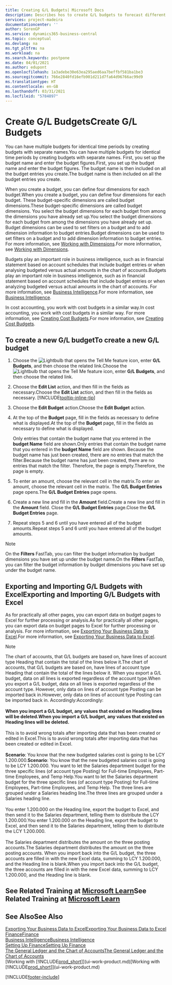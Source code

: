 ```yaml
---
title: Creating G/L Budgets| Microsoft Docs
description: Describes hos to create G/L budgets to forecast different financial activities and assign dimensions for business intelligence purposes.
services: project-madeira
documentationcenter: ''
author: SorenGP
ms.service: dynamics365-business-central
ms.topic: conceptual
ms.devlang: na
ms.tgt_pltfrm: na
ms.workload: na
ms.search.keywords: postpone
ms.date: 04/01/2021
ms.author: edupont
ms.openlocfilehash: 1a3adebe30e63ea295aed6aa7beffbf581ba1be3
ms.sourcegitcommit: 766e2840fd16efb901d211d7fa64d96766ac99d9
ms.translationtype: HT
ms.contentlocale: en-GB
ms.lasthandoff: 03/31/2021
ms.locfileid: "5784897"
---
```

# <a name="create-gl-budgets"></a><span data-ttu-id="7e7d3-103">Create G/L Budgets</span><span class="sxs-lookup"><span data-stu-id="7e7d3-103">Create G/L Budgets</span></span>
<span data-ttu-id="7e7d3-104">You can have multiple budgets for identical time periods by creating budgets with separate names.</span><span class="sxs-lookup"><span data-stu-id="7e7d3-104">You can have multiple budgets for identical time periods by creating budgets with separate names.</span></span> <span data-ttu-id="7e7d3-105">First, you set up the budget name and enter the budget figures.</span><span class="sxs-lookup"><span data-stu-id="7e7d3-105">First, you set up the budget name and enter the budget figures.</span></span> <span data-ttu-id="7e7d3-106">The budget name is then included on all the budget entries you create.</span><span class="sxs-lookup"><span data-stu-id="7e7d3-106">The budget name is then included on all the budget entries you create.</span></span>  

<span data-ttu-id="7e7d3-107">When you create a budget, you can define four dimensions for each budget.</span><span class="sxs-lookup"><span data-stu-id="7e7d3-107">When you create a budget, you can define four dimensions for each budget.</span></span> <span data-ttu-id="7e7d3-108">These budget-specific dimensions are called budget dimensions.</span><span class="sxs-lookup"><span data-stu-id="7e7d3-108">These budget-specific dimensions are called budget dimensions.</span></span> <span data-ttu-id="7e7d3-109">You select the budget dimensions for each budget from among the dimensions you have already set up.</span><span class="sxs-lookup"><span data-stu-id="7e7d3-109">You select the budget dimensions for each budget from among the dimensions you have already set up.</span></span> <span data-ttu-id="7e7d3-110">Budget dimensions can be used to set filters on a budget and to add dimension information to budget entries.</span><span class="sxs-lookup"><span data-stu-id="7e7d3-110">Budget dimensions can be used to set filters on a budget and to add dimension information to budget entries.</span></span> <span data-ttu-id="7e7d3-111">For more information, see [Working with Dimensions](finance-dimensions.md).</span><span class="sxs-lookup"><span data-stu-id="7e7d3-111">For more information, see [Working with Dimensions](finance-dimensions.md).</span></span>

<span data-ttu-id="7e7d3-112">Budgets play an important role in business intelligence, such as in financial statement based on account schedules that include budget entries or when analysing budgeted versus actual amounts in the chart of accounts.</span><span class="sxs-lookup"><span data-stu-id="7e7d3-112">Budgets play an important role in business intelligence, such as in financial statement based on account schedules that include budget entries or when analyzing budgeted versus actual amounts in the chart of accounts.</span></span> <span data-ttu-id="7e7d3-113">For more information, see [Business Intelligence](bi.md).</span><span class="sxs-lookup"><span data-stu-id="7e7d3-113">For more information, see [Business Intelligence](bi.md).</span></span>

<span data-ttu-id="7e7d3-114">In cost accounting, you work with cost budgets in a similar way.</span><span class="sxs-lookup"><span data-stu-id="7e7d3-114">In cost accounting, you work with cost budgets in a similar way.</span></span> <span data-ttu-id="7e7d3-115">For more information, see [Creating Cost Budgets](finance-create-cost-budgets.md).</span><span class="sxs-lookup"><span data-stu-id="7e7d3-115">For more information, see [Creating Cost Budgets](finance-create-cost-budgets.md).</span></span>    

## <a name="to-create-a-new-gl-budget"></a><span data-ttu-id="7e7d3-116">To create a new G/L budget</span><span class="sxs-lookup"><span data-stu-id="7e7d3-116">To create a new G/L budget</span></span>  
1. <span data-ttu-id="7e7d3-117">Choose the ![Lightbulb that opens the Tell Me feature](media/ui-search/search_small.png "Tell me what you want to do") icon, enter **G/L Budgets**, and then choose the related link.</span><span class="sxs-lookup"><span data-stu-id="7e7d3-117">Choose the ![Lightbulb that opens the Tell Me feature](media/ui-search/search_small.png "Tell me what you want to do") icon, enter **G/L Budgets**, and then choose the related link.</span></span>  
2. <span data-ttu-id="7e7d3-118">Choose the **Edit List** action, and then fill in the fields as necessary.</span><span class="sxs-lookup"><span data-stu-id="7e7d3-118">Choose the **Edit List** action, and then fill in the fields as necessary.</span></span> [!INCLUDE[tooltip-inline-tip](includes/tooltip-inline-tip_md.md)]  
3. <span data-ttu-id="7e7d3-119">Choose the **Edit Budget** action.</span><span class="sxs-lookup"><span data-stu-id="7e7d3-119">Choose the **Edit Budget** action.</span></span>
4. <span data-ttu-id="7e7d3-120">At the top of the **Budget** page, fill in the fields as necessary to define what is displayed.</span><span class="sxs-lookup"><span data-stu-id="7e7d3-120">At the top of the **Budget** page, fill in the fields as necessary to define what is displayed.</span></span>  

    <span data-ttu-id="7e7d3-121">Only entries that contain the budget name that you entered in the **budget Name** field are shown.</span><span class="sxs-lookup"><span data-stu-id="7e7d3-121">Only entries that contain the budget name that you entered in the **budget Name** field are shown.</span></span> <span data-ttu-id="7e7d3-122">Because the budget name has just been created, there are no entries that match the filter.</span><span class="sxs-lookup"><span data-stu-id="7e7d3-122">Because the budget name has just been created, there are no entries that match the filter.</span></span> <span data-ttu-id="7e7d3-123">Therefore, the page is empty.</span><span class="sxs-lookup"><span data-stu-id="7e7d3-123">Therefore, the page is empty.</span></span>  
5. <span data-ttu-id="7e7d3-124">To enter an amount, choose the relevant cell in the matrix.</span><span class="sxs-lookup"><span data-stu-id="7e7d3-124">To enter an amount, choose the relevant cell in the matrix.</span></span> <span data-ttu-id="7e7d3-125">The **G/L Budget Entries** page opens.</span><span class="sxs-lookup"><span data-stu-id="7e7d3-125">The **G/L Budget Entries** page opens.</span></span>  
6. <span data-ttu-id="7e7d3-126">Create a new line and fill in the **Amount** field.</span><span class="sxs-lookup"><span data-stu-id="7e7d3-126">Create a new line and fill in the **Amount** field.</span></span> <span data-ttu-id="7e7d3-127">Close the **G/L Budget Entries** page.</span><span class="sxs-lookup"><span data-stu-id="7e7d3-127">Close the **G/L Budget Entries** page.</span></span>  
7. <span data-ttu-id="7e7d3-128">Repeat steps 5 and 6 until you have entered all of the budget amounts.</span><span class="sxs-lookup"><span data-stu-id="7e7d3-128">Repeat steps 5 and 6 until you have entered all of the budget amounts.</span></span>  

> [!NOTE]  
>  <span data-ttu-id="7e7d3-129">On the **Filters** FastTab, you can filter the budget information by budget dimensions you have set up under the budget name.</span><span class="sxs-lookup"><span data-stu-id="7e7d3-129">On the **Filters** FastTab, you can filter the budget information by budget dimensions you have set up under the budget name.</span></span>

## <a name="exporting-and-importing-gl-budgets-with-excel"></a><span data-ttu-id="7e7d3-130">Exporting and Importing G/L Budgets with Excel</span><span class="sxs-lookup"><span data-stu-id="7e7d3-130">Exporting and Importing G/L Budgets with Excel</span></span>
<span data-ttu-id="7e7d3-131">As for practically all other pages, you can export data on budget pages to Excel for further processing or analysis.</span><span class="sxs-lookup"><span data-stu-id="7e7d3-131">As for practically all other pages, you can export data on budget pages to Excel for further processing or analysis.</span></span> <span data-ttu-id="7e7d3-132">For more information, see [Exporting Your Business Data to Excel](about-export-data.md).</span><span class="sxs-lookup"><span data-stu-id="7e7d3-132">For more information, see [Exporting Your Business Data to Excel](about-export-data.md).</span></span>

> [!NOTE]
> <span data-ttu-id="7e7d3-133">The chart of accounts, that G/L budgets are based on, have lines of account type Heading that contain the total of the lines below it.</span><span class="sxs-lookup"><span data-stu-id="7e7d3-133">The chart of accounts, that G/L budgets are based on, have lines of account type Heading that contain the total of the lines below it.</span></span> <span data-ttu-id="7e7d3-134">When you export a G/L budget, data on all lines is exported regardless of the account type.</span><span class="sxs-lookup"><span data-stu-id="7e7d3-134">When you export a G/L budget, data on all lines is exported regardless of the account type.</span></span> <span data-ttu-id="7e7d3-135">However, only data on lines of account type Posting can be imported back in.</span><span class="sxs-lookup"><span data-stu-id="7e7d3-135">However, only data on lines of account type Posting can be imported back in.</span></span> <span data-ttu-id="7e7d3-136">Accordingly:</span><span class="sxs-lookup"><span data-stu-id="7e7d3-136">Accordingly:</span></span> <br /><br /> <span data-ttu-id="7e7d3-137">**When you import a G/L budget, any values that existed on Heading lines will be deleted.**</span><span class="sxs-lookup"><span data-stu-id="7e7d3-137">**When you import a G/L budget, any values that existed on Heading lines will be deleted.**</span></span> <br /><br /> <span data-ttu-id="7e7d3-138">This is to avoid wrong totals after importing data that has been created or edited in Excel.</span><span class="sxs-lookup"><span data-stu-id="7e7d3-138">This is to avoid wrong totals after importing data that has been created or edited in Excel.</span></span><br /><br /> <span data-ttu-id="7e7d3-139">**Scenario**: You know that the new budgeted salaries cost is going to be LCY 1.200.000.</span><span class="sxs-lookup"><span data-stu-id="7e7d3-139">**Scenario**: You know that the new budgeted salaries cost is going to be LCY 1.200.000.</span></span> <span data-ttu-id="7e7d3-140">You want to let the Salaries department budget for the three specific lines (of account type Posting) for Full-time Employees, Part-time Employees, and Temp Help.</span><span class="sxs-lookup"><span data-stu-id="7e7d3-140">You want to let the Salaries department budget for the three specific lines (of account type Posting) for Full-time Employees, Part-time Employees, and Temp Help.</span></span> <span data-ttu-id="7e7d3-141">The three lines are grouped under a Salaries heading line.</span><span class="sxs-lookup"><span data-stu-id="7e7d3-141">The three lines are grouped under a Salaries heading line.</span></span><br /><br /><span data-ttu-id="7e7d3-142">You enter 1.200.000 on the Heading line, export the budget to Excel, and then send it to the Salaries department, telling them to distribute the LCY 1.200.000.</span><span class="sxs-lookup"><span data-stu-id="7e7d3-142">You enter 1.200.000 on the Heading line, export the budget to Excel, and then send it to the Salaries department, telling them to distribute the LCY 1.200.000.</span></span><br /><br /> <span data-ttu-id="7e7d3-143">The Salaries department distributes the amount on the three posting accounts.</span><span class="sxs-lookup"><span data-stu-id="7e7d3-143">The Salaries department distributes the amount on the three posting accounts.</span></span> <span data-ttu-id="7e7d3-144">When you import back into the G/L budget, the three accounts are filled in with the new Excel data, summing to LCY 1.200.000, and the Heading line is blank.</span><span class="sxs-lookup"><span data-stu-id="7e7d3-144">When you import back into the G/L budget, the three accounts are filled in with the new Excel data, summing to LCY 1.200.000, and the Heading line is blank.</span></span>

## <a name="see-related-training-at-microsoft-learn"></a><span data-ttu-id="7e7d3-145">See Related Training at [Microsoft Learn](/learn/modules/budgets-exchange-rates-dynamics-365-business-central/index)</span><span class="sxs-lookup"><span data-stu-id="7e7d3-145">See Related Training at [Microsoft Learn](/learn/modules/budgets-exchange-rates-dynamics-365-business-central/index)</span></span>

## <a name="see-also"></a><span data-ttu-id="7e7d3-146">See Also</span><span class="sxs-lookup"><span data-stu-id="7e7d3-146">See Also</span></span>
[<span data-ttu-id="7e7d3-147">Exporting Your Business Data to Excel</span><span class="sxs-lookup"><span data-stu-id="7e7d3-147">Exporting Your Business Data to Excel</span></span>](about-export-data.md)  
[<span data-ttu-id="7e7d3-148">Finance</span><span class="sxs-lookup"><span data-stu-id="7e7d3-148">Finance</span></span>](finance.md)  
[<span data-ttu-id="7e7d3-149">Business Intelligence</span><span class="sxs-lookup"><span data-stu-id="7e7d3-149">Business Intelligence</span></span>](bi.md)  
[<span data-ttu-id="7e7d3-150">Setting Up Finance</span><span class="sxs-lookup"><span data-stu-id="7e7d3-150">Setting Up Finance</span></span>](finance-setup-finance.md)  
[<span data-ttu-id="7e7d3-151">The General Ledger and the Chart of Accounts</span><span class="sxs-lookup"><span data-stu-id="7e7d3-151">The General Ledger and the Chart of Accounts</span></span>](finance-general-ledger.md)  
<span data-ttu-id="7e7d3-152">[Working with [!INCLUDE[prod_short](includes/prod_short.md)]](ui-work-product.md)</span><span class="sxs-lookup"><span data-stu-id="7e7d3-152">[Working with [!INCLUDE[prod_short](includes/prod_short.md)]](ui-work-product.md)</span></span>  


[!INCLUDE[footer-include](includes/footer-banner.md)]